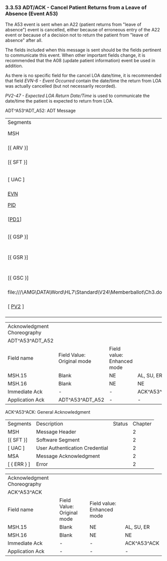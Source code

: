 ### 3.3.53 ADT/ACK - Cancel Patient Returns from a Leave of Absence (Event A53)

The A53 event is sent when an A22 (patient returns from "leave of absence") event is cancelled, either because of erroneous entry of the A22 event or because of a decision not to return the patient from "leave of absence" after all.

The fields included when this message is sent should be the fields pertinent to communicate this event. When other important fields change, it is recommended that the A08 (update patient information) event be used in addition.

As there is no specific field for the cancel LOA date/time, it is recommended that field _EVN-6 - Event Occurred_ contain the date/time the return from LOA was actually cancelled (but not necessarily recorded).

_PV2-47 - Expected LOA Return Date/Time_ is used to communicate the date/time the patient is expected to return from LOA.

ADT^A53^ADT_A52: ADT Message

|     |     |     |     |
| --- | --- | --- | --- |
| Segments | Description | Status | Chapter |
| MSH | Message Header |  | 2 |
| [\{ ARV }] | Access Restrictions |  | 3 |
| [\{ SFT }] | Software Segment |  | 2 |
| [ UAC ] | User Authentication Credential |  | 2 |
| [EVN](#EVN) | Event Type |  | 3 |
| [PID](#_Hlt479197644) | Patient Identification |  | 3 |
| [[PD1](#_Hlt479197572)] | Additional Demographics |  | 3 |
| [\{ GSP }] | Person Gender and Sex |  | 3 |
| [\{ GSR }] | Recorded Gender and Sex |  | 3 |
| [\{ GSC }] | Sex Parameter for Clinical Use |  | 3 |
| file:///\\AMG\DATA\Word\HL7\Standard\V24\Memberballot\Ch3.doc#PV1[PV1] | Patient Visit |  | 3 |
| [ [PV2](#PV2) ] | Patient Visit - Additional Info. |  | 3 |

|     |     |     |     |     |     |
| --- | --- | --- | --- | --- | --- |
| Acknowledgment Choreography |  |  |  |  |  |
| ADT^A53^ADT_A52 |  |  |  |  |  |
| Field name | Field Value: Original mode | Field value: Enhanced mode |  |  |  |
| MSH.15 | Blank | NE | AL, SU, ER | NE | AL, SU, ER |
| MSH.16 | Blank | NE | NE | AL, SU, ER | AL, SU, ER |
| Immediate Ack | - | - | ACK^A53^ACK | - | ACK^A53^ACK |
| Application Ack | ADT^A53^ADT_A52 | - | - | ACK^A53^ACK | ACK^A53^ACK |

ACK^A53^ACK: General Acknowledgment

|     |     |     |     |
| --- | --- | --- | --- |
| Segments | Description | Status | Chapter |
| MSH | Message Header |  | 2 |
| [\{ SFT }] | Software Segment |  | 2 |
| [ UAC ] | User Authentication Credential |  | 2 |
| MSA | Message Acknowledgment |  | 2 |
| [ \{ ERR } ] | Error |  | 2 |

|     |     |     |     |
| --- | --- | --- | --- |
| Acknowledgment Choreography |  |  |  |
| ACK^A53^ACK |  |  |  |
| Field name | Field Value: Original mode | Field value: Enhanced mode |  |
| MSH.15 | Blank | NE | AL, SU, ER |
| MSH.16 | Blank | NE | NE |
| Immediate Ack | - | - | ACK^A53^ACK |
| Application Ack | - | - | - |
